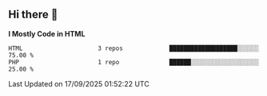 ## Hi there 👋

<!--START_SECTION:waka-->
**I Mostly Code in HTML** 

```text
HTML                     3 repos             ███████████████████░░░░░░   75.00 % 
PHP                      1 repo              ██████░░░░░░░░░░░░░░░░░░░   25.00 % 
```




 Last Updated on 17/09/2025 01:52:22 UTC
<!--END_SECTION:waka-->
